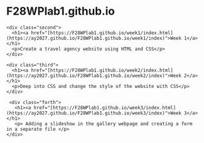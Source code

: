 <!DOCTYPE html>
<html>

<head>
  <title>F28WP</title>
</head>

<body>

  <div class="container">
    <div class="first">
      <h1>F28WPlab1.github.io</h1>
    </div>

    <div class="second">
      <h1><a href="[https://F28WPlab1.github.io/week1/index.html](https://ay2027.github.io/F28WPlab1.github.io/week1/index)">Week 1</a></h1>
      <p>Create a travel agency website using HTML and CSS</p>
    </div>

    <div class="third">
      <h1><a href="[https://F28WPlab1.github.io/week2/index.html](https://ay2027.github.io/F28WPlab1.github.io/week2/index)">Week 2</a></h1>
      <p>Deep into CSS and change the style of the website with CSS</p>
    </div>
  
     <div class="forth">
       <h1><a href="[https://F28WPlab1.github.io/week3/index.html](https://ay2027.github.io/F28WPlab1.github.io/week3/index)">Week 3</a></h1>
       <p> Adding a slideshow in the gallery webpage and creating a form in a separate file </p>
    </div>
  </div>
  </body>
  </html>
    
</body>

</html>
